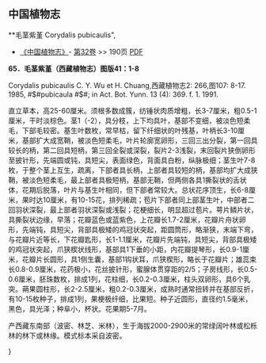 
## 中国植物志

**毛茎紫堇 Corydalis pubicaulis",

* [《中国植物志》](http://www.iplant.cn/frps)- [第32卷](http://www.iplant.cn/frps/vol/32) >> 190页 [PDF](http://www.iplant.cn/frps/pdf/32/190.pdf)

**65．毛茎紫堇（西藏植物志）图版41：1-8**

Corydalis pubicaulis C. Y. Wu et H. Chuang,西藏植物志2: 266,图107: 8-17. 1985, #$#pubicaula #$#; in Act. Bot. Yunn. 13 (4): 369. f. 1. 1991.

直立草本，高25-60厘米。须根多数成簇，纺锤状肉质增粗，长3-7厘米，粗0.5-1厘米，干时淡棕色。茎1（-2），具分枝，上下均具叶，基部不变细，被淡色短柔毛，下部毛较密。基生叶数枚，常早枯，留下纤细状的叶残基，叶柄长3-10厘米，基部扩大成宽鞘，被淡色短柔毛，叶片轮廓宽卵形，三回三出分裂，第一回具较长的柄，第二回具短柄，第三回全裂或深裂，裂片2-3浅裂，末回裂片狭倒卵形至披针形，先端圆或钝，具短尖，表面绿色，背面具白粉，纵脉极细；茎生叶7-8枚，于整个茎上互生，疏离，下部者具长柄，上部者具较短的柄，基部均扩大成狭鞘，被淡色短柔毛，最上部者具极短柄，基部无鞘，但两侧各具1撕裂状的舌状体，花期后脱落，叶片与基生叶相同，但下部者常较大。总状花序顶生，长6-8厘米，果时达10厘米，有10-15花，排列稀疏；苞片下部者同上部茎生叶，中部者二回羽状深裂，最上部者羽状深裂或浅裂；花梗细长，明显超过苞片。萼片鳞片状，具撕裂状边缘，早落；花瓣蓝色或蓝紫色，上花瓣长1.7-2厘米，花瓣片舟状卵形，先端钝，具短尖，背部具极矮的鸡冠状突起，距圆筒形，略渐狭，末端下弯，与花瓣片近等长，下花瓣匙形，长1-1.1厘米，花瓣片先端钝，具短尖，背部具极矮的鸡冠状突起，爪狭楔状线形，基部具1下垂的小距，内花瓣提琴形，长0.9-1厘米，花瓣片长圆形，具1侧生囊，基部1钩状耳，爪狭楔形，略长于花瓣片；雄蕊束长0.8-0.9厘米，花药极小，花丝披针形，蜜腺体贯穿距的2/5；子房线形，长0.5-0.6厘米，胚珠数枚，排成1列，花柱细，长0.2-0.3厘米，柱头双卵形，具6个乳突。蒴果圆柱形，长2-2.5厘米，粗0.2-0.3厘米，成熟时通常扭转并在基部反折，有10-15枚种子，排成1列，果梗极纤细，比果短。种子近圆形，直径约1.5毫米，黑色，具光泽；种阜小，杯状。花果期5-7月。

产西藏东南部（波密、林芝、米林），生于海拔2000-2900米的常绿阔叶林或松栎林的林下或林缘。模式标本采自波密。

}